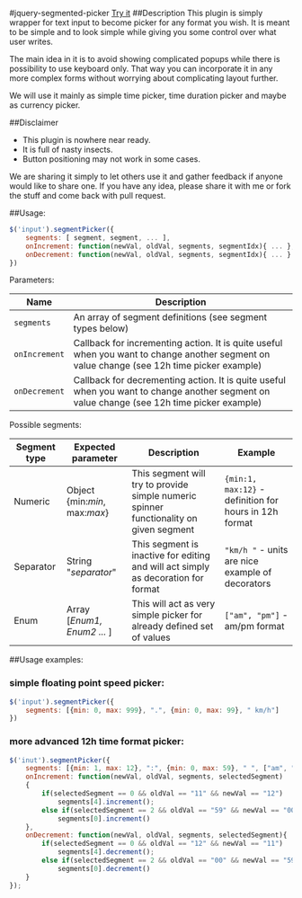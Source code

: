 #jquery-segmented-picker
[Try it](http://rgembalik.github.io/jquery-segmented-picker/)
##Description
This plugin is simply wrapper for text input to become picker for any format you wish.
It is meant to be simple and to look simple while giving you some control over what user writes.

The main idea in it is to avoid showing complicated popups while there is possibility to use keyboard only.
That way you can incorporate it in any more complex forms without worrying about complicating layout further.

We will use it mainly as simple time picker, time duration picker and maybe as currency picker.

##Disclaimer
- This plugin is nowhere near ready. 
- It is full of nasty insects. 
- Button positioning may not work in some cases.

We are sharing it simply to let others use it and gather feedback if anyone would like to share one.
If you have any idea, please share it with me or fork the stuff and come back with pull request.

##Usage:
```javascript
$('input').segmentPicker({
    segments: [ segment, segment, ... ],
    onIncrement: function(newVal, oldVal, segments, segmentIdx){ ... },
    onDecrement: function(newVal, oldVal, segments, segmentIdx){ ... }
})
```

Parameters:

Name | Description
---- | -----------
`segments`|An array of segment definitions (see segment types below)
`onIncrement`|Callback for incrementing action. It is quite useful when you want to change another segment on value change (see 12h time picker example)
`onDecrement`|Callback for decrementing action. It is quite useful when you want to change another segment on value change (see 12h time picker example)

Possible segments:

Segment type | Expected parameter | Description   | Example
------------- | -------- | ------------- | -------
Numeric       | Object {min:*min*, max:*max*} | This segment will try to provide simple numeric spinner functionality on given segment | `{min:1, max:12}` - definition for hours in 12h format
Separator     | String "*separator*" | This segment is inactive for editing and will act simply as decoration for format      |   `"km/h "` - units are nice example of decorators
Enum          | Array [*Enum1, Enum2 ...* ] | This will act as very simple picker for already defined set of values |  `["am", "pm"]` - am/pm format

##Usage examples:

### simple floating point speed picker:
```javascript
$('input').segmentPicker({
    segments: [{min: 0, max: 999}, ".", {min: 0, max: 99}, " km/h"]
})
```

### more advanced 12h time format picker:
```javascript
$('inut').segmentPicker({
    segments: [{min: 1, max: 12}, ":", {min: 0, max: 59}, " ", ["am", "pm"]],
    onIncrement: function(newVal, oldVal, segments, selectedSegment)
    {
        if(selectedSegment == 0 && oldVal == "11" && newVal == "12")
            segments[4].increment();
        else if(selectedSegment == 2 && oldVal == "59" && newVal == "00")
            segments[0].increment()
    },
    onDecrement: function(newVal, oldVal, segments, selectedSegment){
        if(selectedSegment == 0 && oldVal == "12" && newVal == "11")
            segments[4].decrement();
        else if(selectedSegment == 2 && oldVal == "00" && newVal == "59")
            segments[0].decrement()
    }
});
```
